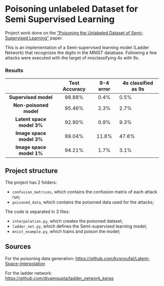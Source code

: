 # Poisoning unlabeled Dataset for Semi Supervised Learning

Project  work  done  on  the  ["Poisoning  the  Unlabeled  Dataset  of Semi-Supervised Learning"](https://www.usenix.org/conference/usenixsecurity21/presentation/carlini-poisoning) paper.

This is an implementation of a Semi-supervised learning model (Ladder Network) that recognizes the digits in the MNIST database. Following a few attacks were executed with the target of misclassifying 4s with 9s.

### Results
|           | Test Accuracy | 9-4 error | 4s classified as 9s |
|:---------:|:-------------:|:---------:|---------------------|
| **Supervised model**	 	| 98.88% | 0.4% | 0.5% |
| **Non-poisoned model** 	| 95.46% | 2.3% | 2.7% |
| **Latent space model 3%**	| 92.90% | 0.9% | 9.3% |
| **Image space model 3%**	| 89.04% | 11.8% | 47.6%|
| **Image space model 1%**	| 94.21% | 1.7% | 3.1% |

## Project structure
The project has 2 folders:

- `confusion_matrices`, which contains the confusion matrix of each attack run;
- `poisoned_data`, which contains the poisoned data used for the attacks;

The code is separated in 3  files:

- `interpolation.py`, which creates the poisoned dataset;
- `ladder_net.py`, which defines the Semi-supervised learning model;
- `mnist_example.py`, which trains and poison the model;

## Sources
For the poisoning data generation: https://github.com/kvsnoufal/Latent-Space-Interpolation

For the ladder network: https://github.com/divamgupta/ladder_network_keras